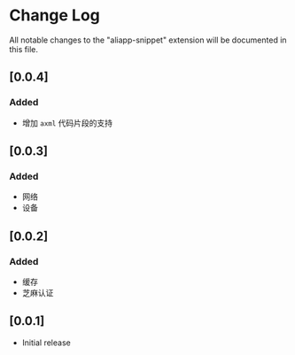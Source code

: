 # Change Log
All notable changes to the "aliapp-snippet" extension will be documented in this file.


## [0.0.4]
### Added
- 增加 `axml` 代码片段的支持

## [0.0.3]
### Added
- 网络
- 设备

## [0.0.2]
### Added
- 缓存
- 芝麻认证

## [0.0.1]
- Initial release